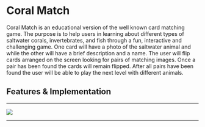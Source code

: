 # Coral Match

Coral Match is an educational version of the well known card matching game. The purpose is to help users in learning about different types of saltwater corals, invertebrates, and fish through a fun, interactive and challenging game. One card will have a photo of the saltwater animal and while the other will have a brief description and a name. The user will flip cards arranged on the screen looking for pairs of matching images. Once a pair has been found the cards will remain flipped. After all pairs have been found the user will be able to play the next level with different animals.

## Features & Implementation

<hr>
<img src="src/images/old_coral_match.gif">
<hr>
